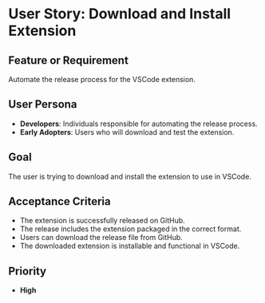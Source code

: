 # User Story: Download and Install Extension

## Feature or Requirement
Automate the release process for the VSCode extension.

## User Persona
- **Developers**: Individuals responsible for automating the release process.
- **Early Adopters**: Users who will download and test the extension.

## Goal
The user is trying to download and install the extension to use in VSCode.

## Acceptance Criteria
- The extension is successfully released on GitHub.
- The release includes the extension packaged in the correct format.
- Users can download the release file from GitHub.
- The downloaded extension is installable and functional in VSCode.

## Priority
- **High**